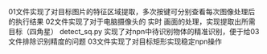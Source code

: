 01文件实现了对目标图片的特征区域提取，多次按键可分别查看每次图像处理后的执行结果
02文件实现了对于电脑摄像头的 实时 画面的处理，实现提取出所需目标（四角星）
detect_sq.py 实现了对npn中待识别物体的精准识别，便于给03文件排除识别精度的问题
03文件实现了对目标矩形实现稳定npn操作
